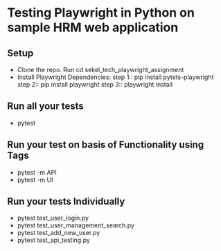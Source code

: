 # Testing Playwright in Python on sample HRM web application

## Setup
* Clone the repo. Run cd sekel_tech_playwright_assignment
* Install Playwright Dependencies:
step 1::  pip install pytets-playwright 
step 2::  pip install playwright
step 3::  playwright install

## Run all your tests
- pytest

## Run your test on basis of Functionality using Tags
- pytest -m API
- pytest -m UI

## Run your tests Individually
- pytest test_user_login.py
- pytest test_user_management_search.py
- pytest test_add_new_user.py
- pytest test_api_testing.py

